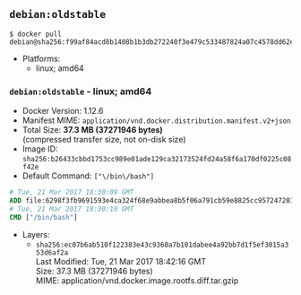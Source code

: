## `debian:oldstable`

```console
$ docker pull debian@sha256:f99af84acd8b1408b1b3db272240f3e479c533487824a07c4578dd62eade5401
```

-	Platforms:
	-	linux; amd64

### `debian:oldstable` - linux; amd64

-	Docker Version: 1.12.6
-	Manifest MIME: `application/vnd.docker.distribution.manifest.v2+json`
-	Total Size: **37.3 MB (37271946 bytes)**  
	(compressed transfer size, not on-disk size)
-	Image ID: `sha256:b26433cbbd1753cc989e01ade129ca32173524fd24a58f6a170df0225c08f42e`
-	Default Command: `["\/bin\/bash"]`

```dockerfile
# Tue, 21 Mar 2017 18:30:09 GMT
ADD file:6298f3fb9691593e4ca324f68e9abbea8b5f06a791cb59e8825cc957247201bf in / 
# Tue, 21 Mar 2017 18:30:10 GMT
CMD ["/bin/bash"]
```

-	Layers:
	-	`sha256:ec07b6ab510f122383e43c9360a7b101dabee4a92bb7d1f5ef3015a353d6af2a`  
		Last Modified: Tue, 21 Mar 2017 18:42:16 GMT  
		Size: 37.3 MB (37271946 bytes)  
		MIME: application/vnd.docker.image.rootfs.diff.tar.gzip
